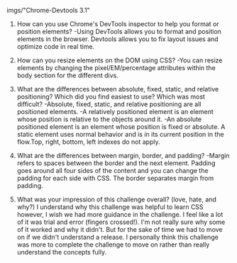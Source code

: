 imgs/"Chrome-Devtools 3.1"


1. How can you use Chrome's DevTools inspector to help you format or position elements?
  -Using DevTools allows you to format and position elements in the browser. Devtools allows you to fix layout issues and optimize code in real time.

2. How can you resize elements on the DOM using CSS?
  -You can resize elements by changing the pixel/EM/percentage attributes within the body section for the different divs.

3. What are the differences between absolute, fixed, static, and relative positioning? Which did you find easiest to use? Which was most difficult?
  -Absolute, fixed, static, and relative positioning are all positioned elements.
  -A relatively positioned element is an element whose position is relative to the objects around it.
  -An absolute positioned element is an element whose position is fixed or absolute.
  A static element uses normal behavior and is in its current position in the flow.Top, right, bottom, left indexes do not apply.

4. What are the differences between margin, border, and padding?
  -Margin refers to spaces between the border and the next element. Padding goes around all four sides of the content and you can change the padding for each side with CSS. The border separates margin from padding.

5. What was your impression of this challenge overall? (love, hate, and why?)
  I understand why this challenge was helpful to learn CSS however, I wish we had more guidance in the challenge. I feel like a lot of it was trial and error (fingers crossed!). I'm not really sure why some of it worked and why it didn't. But for the sake of time we had to move on if we didn't understand a release. I personally think this challenge was more to complete the challenge to move on rather than really understand the concepts fully.